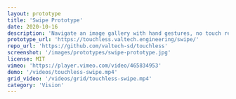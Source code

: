 ```yaml
---
layout: prototype
title: 'Swipe Prototype'
date: 2020-10-16
description: 'Navigate an image gallery with hand gestures, no touch required. Swipe left and right in the air to explore the collection of product photography.'
prototype_url: 'https://touchless.valtech.engineering/swipe/'
repo_url: 'https://github.com/valtech-sd/touchless'
screenshot: '/images/prototypes/swipe-prototype.jpg'
license: MIT
vimeo: 'https://player.vimeo.com/video/465834953'
demo: '/videos/touchless-swipe.mp4'
grid_video: '/videos/grid/touchless-swipe.mp4'
category: 'Vision'
---
```


